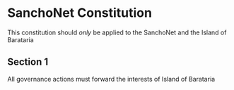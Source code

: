 # SanchoNet Constitution

This constitution should *only* be applied to the SanchoNet and the Island of Barataria

## Section 1

All governance actions must forward the interests of Island of Barataria
